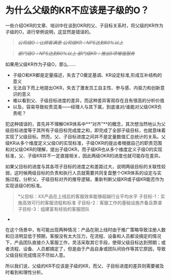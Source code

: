 # 为什么父级的KR不应该是子级的O？

一些介绍OKR的文章、培训中在谈到OKR的父、子目标关系时，将父级的KR作为子级的O，进行举例说明，这显然是错误的。
> *~~公司级O：让顾客满意
公司级KR：NPS达到60%以上~~*

> *~~部门级O：NPS达到60%以上
部门级KR：推出5项增值服务~~*

如果用父级KR作为子级O，那么…… 
- 子级O和KR都是定量描述，失去了O奠定基调、KR设定标准,形成互补结构的意义
- 无法自下而上地提出OKR，失去了激发员工自主性、参与感、内驱力和创新意识的意义
- 难以看到父、子级目标进度的差异，而这种差异客观存在且有很高的分析价值
- 以及，容易导致权责混淆——经理人与其下属，到底谁对/谁能对父级OKR负责呢？

犯这种错误的，首先并不理解OKR体系中**“对齐”**的概念，其次想当然地认为父级目标进度等于其所有子级目标完成度之和，即完成了全部子级目标，也就意味着实现了父级目标。然而，父、子目标进度之间并不是定量数值汇总统计的关系。父级KR从多个维度定义父级O的实现标准，子级OKR的提出者根据自己的职责范围和对父级OKR的理解，提出子级OKR，而子级KR也从多个维度定义子级O的实现标准，父、子级KR并不一定直接相关，因此两级OKR的进度也就可能存在差异。

如果父目标的进度与其各项子目标的进度之和差距过大，说明两级目标的关联性较弱，这时候两级目标的负责和执行人员就需要共同复盘整个OKR体系的设定与实施过程，分析父、子级目标对齐的推导逻辑，重新判断父级KR或子级KR能否作为实现该级O的标准。

 >  *父目标：XX产品在上线后的客服效率能够超越行业平均水平
子目标-1：实施高效可行的客服流程和标准
子目标-2：客服工作的基础设施齐备且靠谱
子目标-3：组建富有经验的客服团队*

在这个场景中，有可能出现两种情况：产品在刚上线时由于推广策略导致注册人数和日活明显低于预期，客服没有太大压力，在流程、设备和人员都没搞定的情况下，产品团队直接介入客服工作，灵活采取其它手段，使得父级目标达到预期；或者流程、设备、人员都搞定了，但是由于产品自身或团队间协作等其它原因，导致父级目标完成情况不尽如人意。 

所以我们说，父级的KR不应该是子级的KR，而父、子目标进度的差异则需要被及时看到和理性分析。
